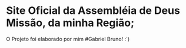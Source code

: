 # Site Oficial da Assembléia de Deus Missão, da minha Região;
O Projeto foi elaborado por mim #Gabriel Bruno! :`)
